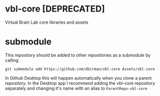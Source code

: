 # vbl-core [DEPRECATED]
Virtual Brain Lab core libraries and assets

# submodule
This repository should be added to other repositories as a submodule by calling:

```
git submodule add https://github.com/dbirman/vbl-core Assets/vbl-core
```

In Github Desktop this will happen automatically when you clone a parent repository. In the Desktop app I recommend adding the vbl-core repository separately and changing it's name with an alias to `ParentRepo-vbl-core`
